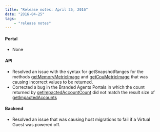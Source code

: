 ```yaml
---
title: "Release notes: April 25, 2016"
date: "2016-04-25"
tags:
    - "release notes"
---
```


#### Portal
+ None

#### API
+ Resolved an issue with the syntax for getSnapshotRanges for the methods [getMemoryMetricImage](http://sldn.softlayer.com/reference/services/SoftLayer_Virtual_Guest/getMemoryMetricImage) and [getCpuMetricImage](http://sldn.softlayer.com/reference/services/SoftLayer_Virtual_Guest/getCpuMetricImage) that was causing incorrect values to be returned. 
+ Corrected a bug in the Branded Agents Portals in which the count returned by [getImpactedAccountCount](http://sldn.softlayer.com/reference/services/SoftLayer_Notification_Occurrence_Event/getImpactedAccountCount) did not match the result size of [getImpactedAccounts](http://sldn.softlayer.com/reference/services/SoftLayer_Notification_Occurrence_Event/getImpactedAccounts)

#### Backend
+ Resolved an issue that was causing host migrations to fail if a Virtual Guest was powered off. 